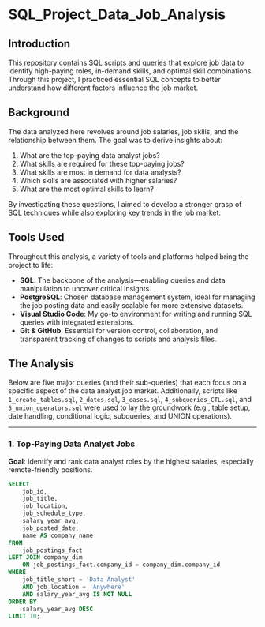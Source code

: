 # SQL_Project_Data_Job_Analysis

## Introduction
This repository contains SQL scripts and queries that explore job data to identify high-paying roles, in-demand skills, and optimal skill combinations. Through this project, I practiced essential SQL concepts to better understand how different factors influence the job market.

## Background
The data analyzed here revolves around job salaries, job skills, and the relationship between them. The goal was to derive insights about:
1. What are the top-paying data analyst jobs?  
2. What skills are required for these top-paying jobs?  
3. What skills are most in demand for data analysts?  
4. Which skills are associated with higher salaries?  
5. What are the most optimal skills to learn?

By investigating these questions, I aimed to develop a stronger grasp of SQL techniques while also exploring key trends in the job market.

## Tools Used
Throughout this analysis, a variety of tools and platforms helped bring the project to life:

- **SQL**: The backbone of the analysis—enabling queries and data manipulation to uncover critical insights.
- **PostgreSQL**: Chosen database management system, ideal for managing the job posting data and easily scalable for more extensive datasets.
- **Visual Studio Code**: My go-to environment for writing and running SQL queries with integrated extensions.
- **Git & GitHub**: Essential for version control, collaboration, and transparent tracking of changes to scripts and analysis files.

## The Analysis
Below are five major queries (and their sub-queries) that each focus on a specific aspect of the data analyst job market. Additionally, scripts like `1_create_tables.sql`, `2_dates.sql`, `3_cases.sql`, `4_subqueries_CTL.sql`, and `5_union_operators.sql` were used to lay the groundwork (e.g., table setup, date handling, conditional logic, subqueries, and UNION operations).

---

### 1. Top-Paying Data Analyst Jobs
**Goal**: Identify and rank data analyst roles by the highest salaries, especially remote-friendly positions.

```sql
SELECT	
	job_id,
	job_title,
	job_location,
	job_schedule_type,
	salary_year_avg,
	job_posted_date,
    name AS company_name
FROM
    job_postings_fact
LEFT JOIN company_dim 
    ON job_postings_fact.company_id = company_dim.company_id
WHERE
    job_title_short = 'Data Analyst' 
    AND job_location = 'Anywhere' 
    AND salary_year_avg IS NOT NULL
ORDER BY
    salary_year_avg DESC
LIMIT 10;

